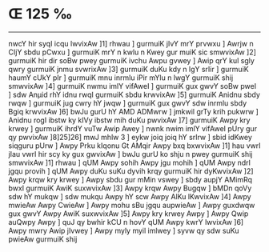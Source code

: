 # Œ 125 ‰
---
nwcY hir syqI icqu lwvixAw ]1] rhwau ] gurmuiK jIvY mrY prvwxu ]
Awrjw n CIjY sbdu pCwxu ] gurmuiK mrY n kwlu n Kwey gur muiK sic
smwvixAw ]2] gurmuiK hir dir soBw pwey gurmuiK ivchu Awpu gvwey ]
Awip qrY kul sgly qwry gurmuiK jnmu svwrixAw ]3] gurmuiK duKu kdy n
lgY srIir ] gurmuiK haumY cUkY pIr ] gurmuiK mnu inrmlu iPir mYlu n
lwgY gurmuiK shij smwvixAw ]4] gurmuiK nwmu imlY vifAweI ] gurmuiK
gux gwvY soBw pweI ] sdw Anµid rhY idnu rwqI gurmuiK sbdu krwvixAw
]5] gurmuiK Anidnu sbdy rwqw ] gurmuiK jug cwry hY jwqw ] gurmuiK gux
gwvY sdw inrmlu sbdy Bgiq krwvixAw ]6] bwJu gurU hY AMD ADMwrw ]
jmkwil grTy krih pukwrw ] Anidnu rogI ibstw ky kIVy ibstw mih duKu
pwvixAw ]7] gurmuiK Awpy kry krwey ] gurmuiK ihrdY vuTw Awip Awey ]
nwnk nwim imlY vifAweI pUry gur qy pwvixAw ]8]25]26] mwJ mhlw 3
] eykw joiq joiq hY srIrw ] sbid idKwey siqguru pUrw ] Awpy Prku kIqonu
Gt AMqir Awpy bxq bxwvixAw ]1] hau vwrI jIau vwrI hir scy ky gux
gwvixAw ] bwJu gurU ko shju n pwey gurmuiK shij smwvixAw ]1] rhwau
] qUM Awpy sohih Awpy jgu mohih ] qUM Awpy ndrI jgqu provih ] qUM Awpy
duKu suKu dyvih krqy gurmuiK hir dyKwvixAw ]2] Awpy krqw kry krwey ]
Awpy sbdu gur mMin vswey ] sbdy aupjY AMimRq bwxI gurmuiK AwiK
suxwvixAw ]3] Awpy krqw Awpy Bugqw ] bMDn qoVy sdw hY mukqw ] sdw
mukqu Awpy hY scw Awpy AlKu lKwvixAw ]4] Awpy mwieAw Awpy CwieAw ]
Awpy mohu sBu jgqu aupwieAw ] Awpy guxdwqw gux gwvY Awpy AwiK
suxwvixAw ]5] Awpy kry krwey Awpy ] Awpy Qwip auQwpy Awpy ] quJ qy
bwhir kCU n hovY qUM Awpy kwrY lwvixAw ]6] Awpy mwry Awip jIvwey ] Awpy
myly myil imlwey ] syvw qy sdw suKu pwieAw gurmuiK shij
####
